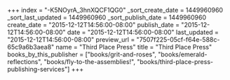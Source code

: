 +++
index = "-K5NOyrA_3hnXQCF1QG0"
_sort_create_date = 1449960960
_sort_last_updated = 1449960960
_sort_publish_date = 1449960960
create_date = "2015-12-12T14:56:00-08:00"
publish_date = "2015-12-12T14:56:00-08:00"
date = "2015-12-12T14:56:00-08:00"
last_updated = "2015-12-12T14:56:00-08:00"
preview_url = "7507f225-05cf-f64e-588c-65c9a6b3aea8"
name = "Third Place Press"
title = "Third Place Press"
books_by_this_publisher = ["books/grit-and-roses", "books/emerald-reflections", "books/fly-to-the-assemblies!", "books/third-place-press-publishing-services"]
+++
